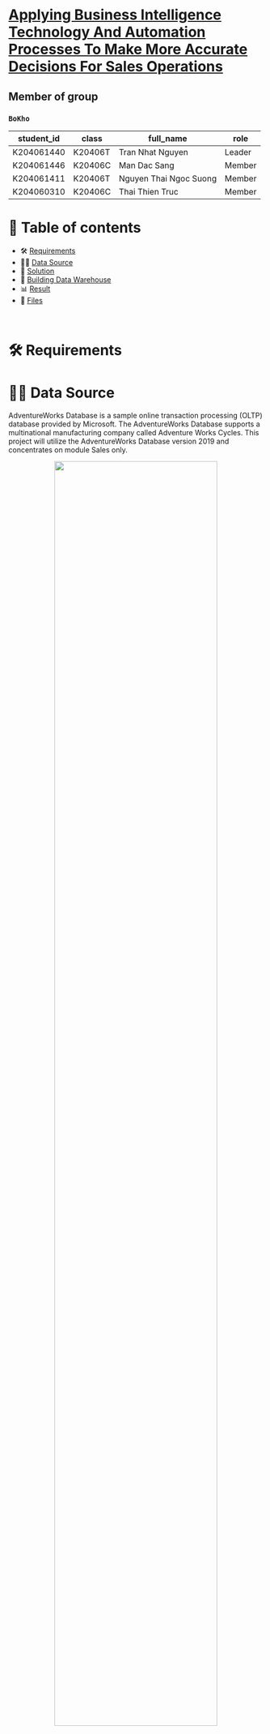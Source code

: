 # [Applying Business Intelligence Technology And Automation Processes To Make More Accurate Decisions For Sales Operations](https://github.com/trannhatnguyen2/K20406C_BoKho)

## Member of group

### **`BoKho`**

| student_id | class   | full_name              | role   |
| ---------- | ------- | ---------------------- | ------ |
| K204061440 | K20406T | Tran Nhat Nguyen       | Leader |
| K204061446 | K20406C | Man Dac Sang           | Member |
| K204061411 | K20406T | Nguyen Thai Ngoc Suong | Member |
| K204060310 | K20406C | Thai Thien Truc        | Member |

# 📕 Table of contents

<!--ts-->

- 🛠️ [Requirements](#️-requirements)
- 🧙‍♂️ [Data Source](#-data-source)
- 🚀 [Solution](#-solution)
- 🧱 [Building Data Warehouse](#-building-data-warehouse)
- 📊 [Result](#️-result)
- 📂 [Files](#-files)
<!--te-->

 <br />

# 🛠️ Requirements

# 🧙‍♂️ Data Source

AdventureWorks Database is a sample online transaction processing (OLTP) database provided by Microsoft. The AdventureWorks Database supports a multinational manufacturing company called Adventure Works Cycles. This project will utilize the AdventureWorks Database version 2019 and concentrates on module Sales only.

<p align="center">
<img src="./img/datasource.png" width=80% height=80%>

<p align="center">
    Data Source: Sales Module
</p>

# 🚀 Solution

<p align="center">
<img src="https://github.com/trannhatnguyen2/BI_BoKho/blob/main/img/BI_Process.png" width=100% height=100%>

<p align="center">
    BI Solution
</p>

- Step 1: Load data from On-Premise and On-Cloud into SQL Server Integration Services (SSIS) tool via Ingest Phase
- Step 2: ETL data into the Staging Area with the schema name "Integration", and set up job scheduler to automatically run the package once every hour
- Step 3: ETL data into Data Warehouse with the schema name "DW", and run the package automatically once a day. At the same time, Truncate all data from the Staging Area every month.
- Step 4: divide 2 branches \n

Using Power Automate to automatically refresh data and perform analysis report generation once a day. \n

Using SQL Server Analysis Services (SSAS) tool to create cube for analysis

# 🧱 Building Data Warehouse

`Bus Matrix`, `Master Data`, `Transaction Data`, `ETL Mapping`, etc. are deployed to support the data warehouse construction process.

## Data Warehouse model

The diagram below illustrates the fundamental conceptual diagram of the proposed data warehouse in Star format.

<p align="center">
<img src="https://github.com/trannhatnguyen2/BI_BoKho/blob/main/img/DataWarehouse_StarSchema.png" width=70% height=70%>

<p align="center">
    Data Warehouse Star Schema
</p>

## ETL process

### **ETL Master Pipeline**

<p align="center">
<img src="https://github.com/trannhatnguyen2/BI_BoKho/blob/main/img/ETL_MasterPipeline.png" width=70% height=70%>

<p align="center">
    ETL Master Pipeline
</p>

Based on the pipeline shown above, it is divided into 3 phases:

- Phase 1: Load data from Source --> Staging Area
- Phase 2: Load data from Staging --> Dimension Tables
- Phase 3: Load data from Staging -- Fact Table

### **Phase 1: Staging Area's ETL Process**

<p align="center">
<img src="https://github.com/trannhatnguyen2/BI_BoKho/blob/main/img/Source_To_Staging.png" width=80% height=80%>

<p align="center">
    Load data from Source --> Staging Area
</p>

### **Phase 2: Dimension Table's ETL Process**

<p align="center">
<img src="https://github.com/trannhatnguyen2/BI_BoKho/blob/main/img/Staging_To_DimTable.png" width=80% height=80%>

<p align="center">
    Load data from Staging --> Dimension Tables
</p>

### **Phase 3: Fact Table's ETL Process**

<p align="center">
<img src="https://github.com/trannhatnguyen2/BI_BoKho/blob/main/img/Staging_To_FactTable.png" width=60% height=60%>

<p align="center">
    Load data from Staging -- Fact Table
</p>

### **Truncate Tables in Staging Area**

<p align="center">
<img src="https://github.com/trannhatnguyen2/BI_BoKho/blob/main/img/Truncate_Staging.png" width=60% height=60%>

<p align="center">
    Truncate Tables in Staging Area
</p>

### **Job Scheduler**

<p align="center">
<img src="https://github.com/trannhatnguyen2/BI_BoKho/blob/main/img/JobScheduler.png" width=60% height=60%>

<p align="center">
    Schedule jobs configure the step truncate
</p>

# 📊 Result

## Data Analytics with SSAS Technology

<p align="center">
<img src="https://github.com/trannhatnguyen2/BI_BoKho/blob/main/img/SSAS.png" width=70% height=70%>

<p align="center">
    Data Warehouse Schema (SSAS)
</p>

## Incremental Refresh Using Power Automate

<p align="center">
<img src="https://github.com/trannhatnguyen2/BI_BoKho/blob/main/img/Automate.png" width=50% height=50%>

<p align="center">
    The Flow of automated refresh a dataset
</p>

## Data analysis with Power BI

### Sales Performance

<p align="center">
<img src="https://github.com/trannhatnguyen2/BI_BoKho/blob/main/img/Dashboard_SalesSummary.png" width=80% height=80%>

<p align="center">
    Sales Performance Dashboard
</p>

### Product Analysis

<p align="center">
<img src="https://github.com/trannhatnguyen2/BI_BoKho/blob/main/img/Dashboard_ProductSales.png" width=80% height=80%>

<p align="center">
    Product Analysis Dashboard
</p>

### Delivery Performance

<p align="center">
<img src="https://github.com/trannhatnguyen2/BI_BoKho/blob/main/img/Dashboard_DeliveryPerformance.png" width=80% height=80%>

<p align="center">
    Delivery Performance Dashboard
</p>

### Customer Segmentation

<p align="center">
<img src="https://github.com/trannhatnguyen2/BI_BoKho/blob/main/img/Dashboard_CustomerSegmentation.png" width=80% height=80%>

<p align="center">
    Customer Segmentation Dashboard
</p>

# 📂 Files

### > **1. Report (both Word and pdf file) -** [Link](https://github.com/trannhatnguyen2/K20406C_BoKho/blob/main/K20406C_BoKho.pdf)

### > **2. Slide -** [Link](https://github.com/trannhatnguyen2/K20406C_BoKho/blob/main/Slide_K20406C_BoKho.pdf)

### > **3. SSIS and SSAS package -** [Link](https://github.com/trannhatnguyen2/K20406C_BoKho/tree/main/DW_K20406C_BoKho)

### > **4. SQL file query -** [Link](https://github.com/trannhatnguyen2/K20406C_BoKho/tree/main/SQL_Query)

### > **5. Power BI file (include 4 Dashboard) -** [Link](https://github.com/trannhatnguyen2/K20406C_BoKho/blob/main/Dashboard_BoKho.pbix)

---

## ⚠️ Warning

- You must open the empty Power BI file first and then `Ctrl + O` to open the **Dashboard_BoKho.pbix** file to display the map chart.
- If you still can't open, please see the instructions at: [View solution](https://community.powerbi.com/t5/Service/Enable-Map-Visual/td-p/2187937)

---

<p>&copy; 2023 BoKho</p>
